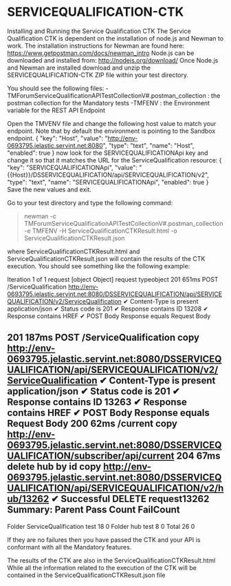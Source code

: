 ﻿# SERVICEQUALIFICATION-CTK
Installing and Running the Service Qualification CTK
The Service Qualification CTK is dependent on the installation of node.js and Newman to work.
The installation instructions for Newman are found here: https://www.getpostman.com/docs/newman_intro
Node.js can be downloaded and installed from:
http://nodejs.org/download/ 
Once Node.js and Newman are installed download and unzip the SERVICEQUALIFICATION-CTK ZIP file within your test directory.

You should see the following files:
-TMForumServiceQualificationAPITestCollectionV#.postman_collection : the postman collection for the Mandatory tests
-TMFENV : the Environment variable for the REST API Endpoint

Open the TMVENV file and change the following host value to match your endpoint. Note that by default the environment is pointing to the Sandbox endpoint. 
{
          "key": "Host",
          "value": "http://env-0693795.jelastic.servint.net:8080",
          "type": "text",
          "name": "Host",
          "enabled": true
}
now look for the SERVICEQUALIFICATIONApi key and change it so that it matches the URL for the ServiceQualification resource:
{
          "key": "SERVICEQUALIFICATIONApi",
          "value": "{{Host}}/DSSERVICEQUALIFICATION/api/SERVICEQUALIFICATION/v2",
          "type": "text",
          "name": "SERVICEQUALIFICATIONApi",
          "enabled": true
}
Save the new values and exit.

Go to your test directory and type the following command:

> newman -c TMForumServiceQualificationAPITestCollectionV#.postman_collection -e TMFENV -H ServiceQualificationCTKResult.html -o ServiceQualificationCTKResult.json

where ServiceQualificationCTKResult.html and ServiceQualificationCTKResult.json will contain the results of the CTK execution. You should see something like the following example:

Iteration 1 of 1
request [object Object]
request typeobject
201 651ms POST  /ServiceQualification http://env-0693795.jelastic.servint.net:8080/DSSERVICEQUALIFICATION/api/SERVICEQUALIFICATION/v2/ServiceQualification
  ✔ Content-Type is present application/json
  ✔ Status code is 201
  ✔ Response contains ID 13208
  ✔ Response contains HREF
  ✔ POST Body Response equals Request Body

201 187ms POST  /ServiceQualification copy http://env-0693795.jelastic.servint.net:8080/DSSERVICEQUALIFICATION/api/SERVICEQUALIFICATION/v2/ServiceQualification
  ✔ Content-Type is present application/json
  ✔ Status code is 201
  ✔ Response contains ID 13263
  ✔ Response contains HREF
  ✔ POST Body Response equals Request Body
200 62ms /current copy http://env-0693795.jelastic.servint.net:8080/DSSERVICEQUALIFICATION/subscriber/api/current
204 67ms delete hub by id copy http://env-0693795.jelastic.servint.net:8080/DSSERVICEQUALIFICATION/api/SERVICEQUALIFICATION/v2/hub/13262
  ✔ Successful DELETE request13262
Summary:
Parent                    Pass Count  FailCount
-------------------------------------------------------------
Folder ServiceQualification test         18         0
Folder hub test               8         0
Total                        26         0

If they are no failures then you have passed the CTK and your API is conformant with all
the Mandatory features.

The results of the CTK are also in  the ServiceQualificationCTKResult.html
While all the information related to the execution of the CTK will be contained in the ServiceQualificationCTKResult.json file


